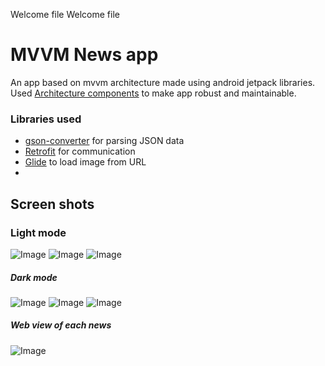 Welcome file
Welcome file
# MVVM News app 

An app based on mvvm architecture made using android jetpack libraries.
Used  [Architecture components](https://developer.android.com/topic/libraries/architecture/)  to make app robust and maintainable.

### Libraries used
- [gson-converter](https://mvnrepository.com/artifact/com.squareup.retrofit2/converter-gson/2.9.0) for parsing JSON data
-  [Retrofit](https://github.com/square/retrofit) for communication 
- [Glide](https://github.com/bumptech/glide) to load image from URL
-

## Screen shots

### Light mode
![Image](/Screenshots/L1.jpg) 
![Image](/Screenshots/L2.jpg) 
![Image](/Screenshots/L3.jpg)

##### Dark mode

![Image](/Screenshots/D1.jpg)
![Image](/Screenshots/D2.jpg)
![Image](/Screenshots/D3.jpg)

##### Web view of each news

![Image](/Screenshots/3.jpg)

